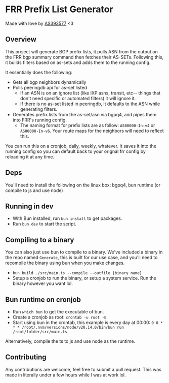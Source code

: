 # FRR Prefix List Generator

Made with love by [AS393577](https://tritan.gg) <3

## Overview

This project will generate BGP prefix lists, it pulls ASN from the output on the FRR bgp summary command then fetches their AS-SETs. Following this, it builds filters based on as-sets and adds them to the running config.

It essentially does the following:

- Gets all bgp neighbors dynamically
- Polls peeringdb api for as-set listed
  - If an ASN is on an ignore list (like IXP asns, transit, etc-- things that don't need specific or automated filters) it will ignore it.
  - If there is no as-set listed in peeringdb, it defaults to the ASN while generating filters.
- Generates prefix lists from the as-set/asn via bgpq4, and pipes them into FRR's running config.
  - The naming format for prefix lists are as follow: `AS00000-In-v4` or `AS00000-In-v6`. Your route maps for the neighbors will need to reflect this.

You can run this on a cronjob, daily, weekly, whatever. It saves it into the running config so you can default back to your orignal frr config by reloading it at any time.

## Deps

You'll need to install the following on the linux box:
bgpq4, bun runtime (or compile to js and use node)

## Running in dev

- With Bun installed, run `bun install` to get packages.
- Run `bun dev` to start the script.

## Compiling to a binary 
You can also just use bun to compile to a binary. We've included a binary in the repo named `Generate`, this is built for our use case, and you'll need to recompile the binary using bun when you make changes.

- `bun build ./src/main.ts --compile --outfile {binary name}`
- Setup a cronjob to run the binary, or setup a system service. Run the binary however you want lol. 

## Bun runtime on cronjob

- Run `which bun` to get the executable of bun.
- Create a cronjob as root: `crontab -u root -E`
- Start using bun in the crontab, this example is every day at 00:00: `0 0 * * * /root/.nvm/versions/node/v20.14.0/bin/bun run /root/folder/src/main.ts`

Alternatively, compile the ts to js and use node as the runtime. 

## Contributing

Any contributions are welcome, feel free to submit a pull request. This was made in literally under a few hours while I was at work lol.
